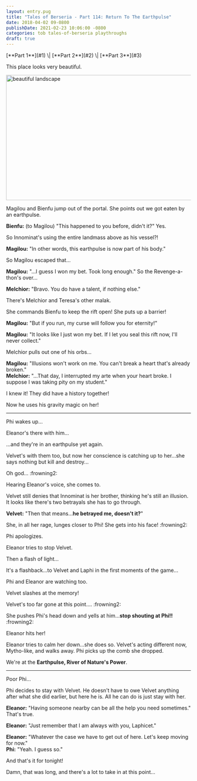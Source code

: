 ```yaml
---
layout: entry.pug
title: "Tales of Berseria - Part 114: Return To The Earthpulse"
date: 2018-04-02 09-0800
publishDate: 2021-02-23 10:06:00 -0800
categories: tob tales-of-berseria playthroughs
draft: true
---
```


<p class="entry-partination" markdown="1">[**Part 1**](#1) \| [**Part 2**](#2) \| [**Part 3**](#3)</p>

<a name="1"></a>

This place looks very beautiful.

<img src="https://i.imgur.com/68qzQmO.png" alt="beautiful landscape" width="608" height="342" />

Magilou and Bienfu jump out of the portal. She points out we got eaten by an earthpulse.

**Bienfu:** (to Magilou) "This happened to you before, didn't it?" Yes.

So Innominat's using the entire landmass above as his vessel?!

**Magilou:** "In other words, this earthpulse is now part of his body."

So Magilou escaped that...

**Magilou:** "...I guess I won my bet. Took long enough." So the Revenge-a-thon's over...

**Melchior:** "Bravo. You do have a talent, if nothing else."

There's Melchior and Teresa's other malak.

She commands Bienfu to keep the rift open! She puts up a barrier!

**Magilou:** "But if you run, my curse will follow you for eternity!"

**Magilou:** "It looks like I just won my bet. If I let you seal this rift now, I'll never collect."

Melchior pulls out one of his orbs...

**Magilou:** "Illusions won't work on me. You can't break a heart that's already broken."<br/>
**Melchior:** "...That day, I interrupted my arte when your heart broke. I suppose I was taking pity on my student."

I knew it! They did have a history together!

Now he uses his gravity magic on her!

<a name="2"></a>

---

Phi wakes up...

Eleanor's there with him...

...and they're in an earthpulse yet again.

Velvet's with them too, but now her conscience is catching up to her...she says nothing but kill and destroy...

Oh god... :frowning2:

Hearing Eleanor's voice, she comes to.

Velvet still denies that Innominat is her brother, thinking he's still an illusion. It looks like there's two betrayals she has to go through.

**Velvet:** "Then that means...**he betrayed me, doesn't it?**"

She, in all her rage, lunges closer to Phi! She gets into his face! :frowning2:

Phi apologizes.

Eleanor tries to stop Velvet.

Then a flash of light...

It's a flashback...to Velvet and Laphi in the first moments of the game...

Phi and Eleanor are watching too.

Velvet slashes at the memory!

Velvet's too far gone at this point.... :frowning2:

She pushes Phi's head down and yells at him...**stop shouting at Phi!!** :frowning2:

Eleanor hits her!

Eleanor tries to calm her down...she does so. Velvet's acting different now, Mytho-like, and walks away. Phi picks up the comb she dropped.

We're at the **Earthpulse, River of Nature's Power**.

<a name="3"></a>

---

Poor Phi...

Phi decides to stay with Velvet. He doesn't have to owe Velvet anything after what she did earlier, but here he is. All he can do is just stay with her.

**Eleanor:** "Having someone nearby can be all the help you need sometimes." That's true.

**Eleanor:** "Just remember that I am always with you, Laphicet."

**Eleanor:** "Whatever the case we have to get out of here. Let's keep moving for now."<br/>
**Phi:** "Yeah. I guess so."

And that's it for tonight!

Damn, that was long, and there's a lot to take in at this point...